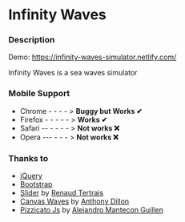 # Infinity Waves

### Description

Demo: https://infinity-waves-simulator.netlify.com/

Infinity Waves is a sea waves simulator

### Mobile Support

+ Chrome  - - - - > **Buggy but Works ✔**
+ Firefox - - - - - > **Works ✔**
+ Safari  -- - - - - > **Not works ❌**
+ Opera   --- - - - > **Not works ❌**

### Thanks to

+ [jQuery](https://jquery.com/)
+ [Bootstrap](https://getbootstrap.com/)
+ [Slider](https://codepen.io/renaudtertrais/pen/waLXVx) by [Renaud Tertrais](https://github.com/renaudtertrais)
+ [Canvas Waves](http://anthonydillon.com/blog/canvas-wave/) by [Anthony Dillon](https://github.com/anthonydillon)
+ [Pizzicato Js](https://github.com/alemangui/pizzicato) by [Alejandro Mantecon Guillen](https://github.com/alemangui/)

